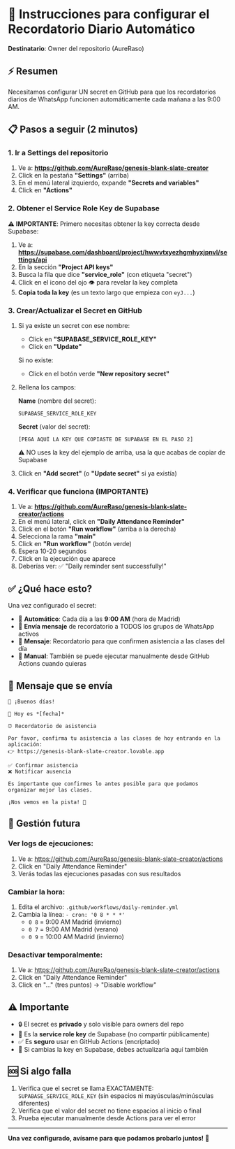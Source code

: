 # 🔐 Instrucciones para configurar el Recordatorio Diario Automático

**Destinatario**: Owner del repositorio (AureRaso)

## ⚡ Resumen
Necesitamos configurar UN secret en GitHub para que los recordatorios diarios de WhatsApp funcionen automáticamente cada mañana a las 9:00 AM.

## 📋 Pasos a seguir (2 minutos)

### 1. Ir a Settings del repositorio

1. Ve a: **https://github.com/AureRaso/genesis-blank-slate-creator**
2. Click en la pestaña **"Settings"** (arriba)
3. En el menú lateral izquierdo, expande **"Secrets and variables"**
4. Click en **"Actions"**

### 2. Obtener el Service Role Key de Supabase

⚠️ **IMPORTANTE**: Primero necesitas obtener la key correcta desde Supabase:

1. Ve a: **https://supabase.com/dashboard/project/hwwvtxyezhgmhyxjpnvl/settings/api**
2. En la sección **"Project API keys"**
3. Busca la fila que dice **"service_role"** (con etiqueta "secret")
4. Click en el icono del ojo 👁️ para revelar la key completa
5. **Copia toda la key** (es un texto largo que empieza con `eyJ...`)

### 3. Crear/Actualizar el Secret en GitHub

1. Si ya existe un secret con ese nombre:
   - Click en **"SUPABASE_SERVICE_ROLE_KEY"**
   - Click en **"Update"**

   Si no existe:
   - Click en el botón verde **"New repository secret"**

2. Rellena los campos:

   **Name** (nombre del secret):
   ```
   SUPABASE_SERVICE_ROLE_KEY
   ```

   **Secret** (valor del secret):
   ```
   [PEGA AQUÍ LA KEY QUE COPIASTE DE SUPABASE EN EL PASO 2]
   ```
   ⚠️ NO uses la key del ejemplo de arriba, usa la que acabas de copiar de Supabase

3. Click en **"Add secret"** (o **"Update secret"** si ya existía)

### 4. Verificar que funciona (IMPORTANTE)

1. Ve a: **https://github.com/AureRaso/genesis-blank-slate-creator/actions**
2. En el menú lateral, click en **"Daily Attendance Reminder"**
3. Click en el botón **"Run workflow"** (arriba a la derecha)
4. Selecciona la rama **"main"**
5. Click en **"Run workflow"** (botón verde)
6. Espera 10-20 segundos
7. Click en la ejecución que aparece
8. Deberías ver: ✅ "Daily reminder sent successfully!"

## ✅ ¿Qué hace esto?

Una vez configurado el secret:

- 📅 **Automático**: Cada día a las **9:00 AM** (hora de Madrid)
- 📱 **Envía mensaje** de recordatorio a TODOS los grupos de WhatsApp activos
- 🎾 **Mensaje**: Recordatorio para que confirmen asistencia a las clases del día
- 🔄 **Manual**: También se puede ejecutar manualmente desde GitHub Actions cuando quieras

## 📱 Mensaje que se envía

```
🎾 ¡Buenos días!

📅 Hoy es *[fecha]*

⏰ Recordatorio de asistencia

Por favor, confirma tu asistencia a las clases de hoy entrando en la aplicación:
👉 https://genesis-blank-slate-creator.lovable.app

✅ Confirmar asistencia
❌ Notificar ausencia

Es importante que confirmes lo antes posible para que podamos organizar mejor las clases.

¡Nos vemos en la pista! 🎾
```

## 🔧 Gestión futura

### Ver logs de ejecuciones:
1. Ve a: https://github.com/AureRaso/genesis-blank-slate-creator/actions
2. Click en "Daily Attendance Reminder"
3. Verás todas las ejecuciones pasadas con sus resultados

### Cambiar la hora:
1. Edita el archivo: `.github/workflows/daily-reminder.yml`
2. Cambia la línea: `- cron: '0 8 * * *'`
   - `0 8` = 9:00 AM Madrid (invierno)
   - `0 7` = 9:00 AM Madrid (verano)
   - `0 9` = 10:00 AM Madrid (invierno)

### Desactivar temporalmente:
1. Ve a: https://github.com/AureRao/genesis-blank-slate-creator/actions
2. Click en "Daily Attendance Reminder"
3. Click en "..." (tres puntos) → "Disable workflow"

## ⚠️ Importante

- 🔒 El secret es **privado** y solo visible para owners del repo
- 🔐 Es la **service role key** de Supabase (no compartir públicamente)
- ✅ Es **seguro** usar en GitHub Actions (encriptado)
- 🔄 Si cambias la key en Supabase, debes actualizarla aquí también

## 🆘 Si algo falla

1. Verifica que el secret se llama EXACTAMENTE: `SUPABASE_SERVICE_ROLE_KEY` (sin espacios ni mayúsculas/minúsculas diferentes)
2. Verifica que el valor del secret no tiene espacios al inicio o final
3. Prueba ejecutar manualmente desde Actions para ver el error

---

**Una vez configurado, avísame para que podamos probarlo juntos!** 🚀
